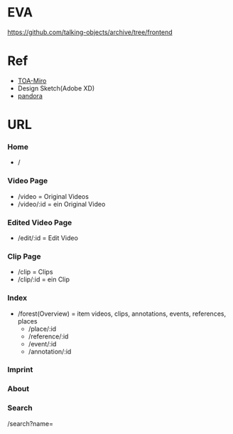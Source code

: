 # EVA
https://github.com/talking-objects/archive/tree/frontend

# Ref
- [TOA-Miro](https://miro.com/app/board/uXjVKzMakEM=/)
- Design Sketch(Adobe XD)
- [pandora](https://talkingobjects.0x2620.org/)



# URL
### Home
- / 

### Video Page
- /video = Original Videos
- /video/:id = ein Original Video 

### Edited Video Page
- /edit/:id = Edit Video

### Clip Page
- /clip = Clips
- /clip/:id = ein Clip

### Index
- /forest(Overview) = item videos, clips, annotations, events, references, places
    - /place/:id 
    - /reference/:id
    - /event/:id
    - /annotation/:id

### Imprint

### About

### Search
/search?name=

